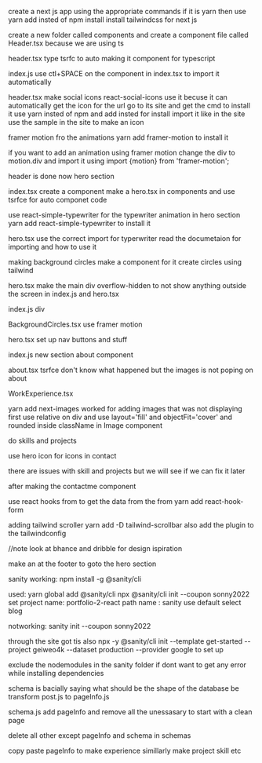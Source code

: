 create a next js app using the appropriate commands
if it is yarn then use yarn add insted of npm install
install tailwindcss for next js

create a new folder called components and create a component file called Header.tsx because we are using ts

header.tsx
type tsrfc to auto making it component for typescript

index.js
use ctl+SPACE on the component in index.tsx to import it automatically

header.tsx
make social icons
react-social-icons
use it becuse it can automatically get the icon for the url
go to its site and get the cmd to install it
use yarn insted of npm and add insted for install
import it like in the site
use the sample in the site to make an icon

framer motion fro the animations
yarn add framer-motion
to install it

if you want to add an animation using framer motion change the div to motion.div
and import it using
import {motion} from 'framer-motion';

header is done now hero section

index.tsx
create a component <hero />
make a hero.tsx in components and use tsrfce for auto componet code

use react-simple-typewriter for the typewriter animation in hero section
yarn add react-simple-typewriter
to install it

hero.tsx
use the correct import for typerwriter
read the documetaion for importing and how to use it

making background circles
make a component for it
create circles using tailwind

hero.tsx
make the main div overflow-hidden to not show anything outside the screen in index.js and hero.tsx

index.js
div

BackgroundCircles.tsx
use framer motion

hero.tsx
set up nav buttons and stuff

index.js
new section about component

about.tsx
tsrfce
don't know what happened but the images is not poping on about

WorkExperience.tsx

yarn add next-images
worked for adding images that was not displaying first
use relative on div and use layout='fill' and objectFit='cover' and rounded inside className in Image component

do skills and projects

use hero icon for icons in contact

there are issues with skill and projects but we will see if we can fix it later

after making the contactme component

use react hooks from
to get the data from the from
yarn add react-hook-form

adding tailwind scroller
yarn add -D tailwind-scrollbar
also add the plugin to the tailwindconfig

//note look at bhance and dribble for design ispiration

make an at the footer to goto the hero section

sanity
working:
npm install -g @sanity/cli

used:
yarn global add @sanity/cli
npx @sanity/cli init --coupon sonny2022
set project name: portfolio-2-react
path name : sanity
use default
select blog

notworking:
sanity init --coupon sonny2022

through the site got tis also
npx -y @sanity/cli init --template get-started --project geiweo4k --dataset production --provider google
to set up

exclude the nodemodules in the sanity folder if dont want to get any error while installing dependencies

schema is bacially saying what should be the shape of the database be
transform post.js to pageInfo.js

schema.js add pageInfo and remove all the unessasary to start with a clean page

delete all other except pageInfo and schema in schemas

copy paste pageInfo to make experience
simillarly make project skill etc
